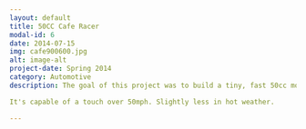 ```yaml
---
layout: default
title: 50CC Cafe Racer
modal-id: 6
date: 2014-07-15
img: cafe900600.jpg
alt: image-alt
project-date: Spring 2014
category: Automotive
description: The goal of this project was to build a tiny, fast 50cc motorcycle. It's based on a 1991 Tomos Golden Bullet. Modifications: weight reduction, indicator delete, oil injection delete, LED lights, handmade seat, porting / polishing, 19mm dellorto carburetor, and cut fenders. 

It's capable of a touch over 50mph. Slightly less in hot weather. 

---
```

